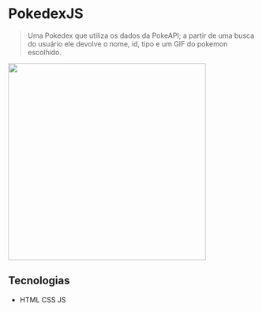 # PokedexJS
> Uma Pokedex que utiliza os dados da PokeAPI; a partir de uma busca do usuário ele devolve o nome, id, tipo e um GIF do pokemon escolhido.
<img width="400px" src="https://cdn.discordapp.com/attachments/902945102211731536/1018008653170737252/unknown.png">

## Tecnologias
- HTML CSS JS

